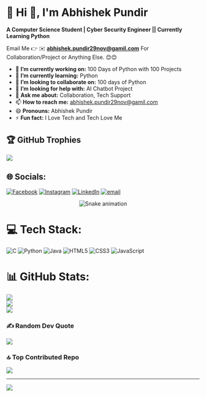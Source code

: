 
# 💫 Hi 👋, I'm Abhishek Pundir
**A Computer Science Student | Cyber Security Engineer || Currently Learning Python**

Email Me 👉 ✉️ **abhishek.pundir29nov@gamil.com** For Collaboration/Project or Anything Else. 😊😊

- 🔭 **I’m currently working on:** 100 Days of Python with 100 Projects
- 🌱 **I’m currently learning:** Python
- 👯 **I’m looking to collaborate on:** 100 days of Python
- 🤔 **I’m looking for help with:** AI Chatbot Project
- 💬 **Ask me about:** Collaboration, Tech Support
- 📫 **How to reach me:** abhishek.pundir29nov@gamil.com
- 😄 **Pronouns:** Abhishek Pundir
- ⚡ **Fun fact:** I Love Tech and Tech Love Me

## 🏆 GitHub Trophies
![](https://github-profile-trophy.vercel.app/?username=Abhishek-max211&theme=radical&no-frame=false&no-bg=true&margin-w=4)
  
## 🌐 Socials:
[![Facebook](https://img.shields.io/badge/Facebook-%231877F2.svg?logo=Facebook&logoColor=white)](https://www.facebook.com/share/1Bft4Pgktv/) [![Instagram](https://img.shields.io/badge/Instagram-%23E4405F.svg?logo=Instagram&logoColor=white)](https://instagram.com/itsabhishek.pundir) [![LinkedIn](https://img.shields.io/badge/LinkedIn-%230077B5.svg?logo=linkedin&logoColor=white)](https://www.linkedin.com/in/abhishek-pundir-334473314?utm_source=share&utm_campaign=share_via&utm_content=profile&utm_medium=android_app) [![email](https://img.shields.io/badge/Email-D14836?logo=gmail&logoColor=white)](mailto:abhishek.pundir29nov@gmail.com) 

<!-- Snake Game Repo View -->

<div align="center">
  <img src="https://profile-readme-generator.com/assets/snake.svg" alt="Snake animation" />
</div>


# 💻 Tech Stack:
![C](https://img.shields.io/badge/c-%2300599C.svg?style=for-the-badge&logo=c&logoColor=white) ![Python](https://img.shields.io/badge/python-3670A0?style=for-the-badge&logo=python&logoColor=ffdd54) ![Java](https://img.shields.io/badge/java-%23ED8B00.svg?style=for-the-badge&logo=openjdk&logoColor=white) ![HTML5](https://img.shields.io/badge/html5-%23E34F26.svg?style=for-the-badge&logo=html5&logoColor=white) ![CSS3](https://img.shields.io/badge/css3-%231572B6.svg?style=for-the-badge&logo=css3&logoColor=white) ![JavaScript](https://img.shields.io/badge/javascript-%23323330.svg?style=for-the-badge&logo=javascript&logoColor=%23F7DF1E)
# 📊 GitHub Stats:
![](https://github-readme-stats.vercel.app/api?username=Abhishek-max211&theme=blue-green&hide_border=false&include_all_commits=true&count_private=false)<br/>
![](https://nirzak-streak-stats.vercel.app/?user=Abhishek-max211&theme=blue-green&hide_border=false)<br/>
![](https://github-readme-stats.vercel.app/api/top-langs/?username=Abhishek-max211&theme=blue-green&hide_border=false&include_all_commits=true&count_private=false&layout=compact)

### ✍️ Random Dev Quote
![](https://quotes-github-readme.vercel.app/api?type=horizontal&theme=radical)

### 🔝 Top Contributed Repo
![](https://github-contributor-stats.vercel.app/api?username=Abhishek-max211&limit=5&theme=dark&combine_all_yearly_contributions=true)

---
[![](https://visitcount.itsvg.in/api?id=Abhishek-max211&icon=0&color=0)](https://visitcount.itsvg.in)

<!-- Proudly created with GPRM ( https://gprm.itsvg.in ) -->
